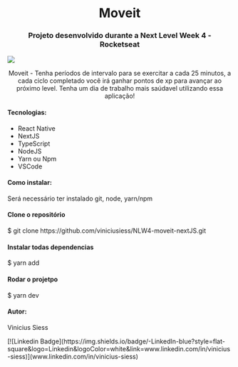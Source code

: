 
<h1 align="center">Moveit</h1>

<h3 align="center">Projeto desenvolvido durante a Next Level Week 4 - Rocketseat</h3>

<img src="https://github.com/viniciusiess/NLW4-moveit-nextJS/issues/1#issue-821391361"/>

<p align="center">Moveit - Tenha períodos de intervalo para se exercitar a cada 25 minutos, a cada ciclo completado você irá ganhar pontos de xp para avançar ao próximo level. Tenha um dia de trabalho mais saúdavel utilizando essa aplicação!</p>

<h4>Tecnologias:</h4>
<ul>
  <li>React Native</li>
  <li>NextJS</li>
  <li>TypeScript</li>
  <li>NodeJS</li>
  <li>Yarn ou Npm</li>
  <li>VSCode</li>
</ul>

<h4>Como instalar:</h4>
<p>Será necessário ter instalado git, node, yarn/npm</p>

<h4>Clone o repositório</h4>
$ git clone https://github.com/viniciusiess/NLW4-moveit-nextJS.git

<h4>Instalar todas dependencias</h4>
$ yarn add

<h4>Rodar o projetpo</h4>
$ yarn dev

<h4>Autor:</h4>

<p>Vinicius Siess</p>
[![Linkedin Badge](https://img.shields.io/badge/-LinkedIn-blue?style=flat-square&logo=Linkedin&logoColor=white&link=www.linkedin.com/in/vinicius-siess)](www.linkedin.com/in/vinicius-siess)
